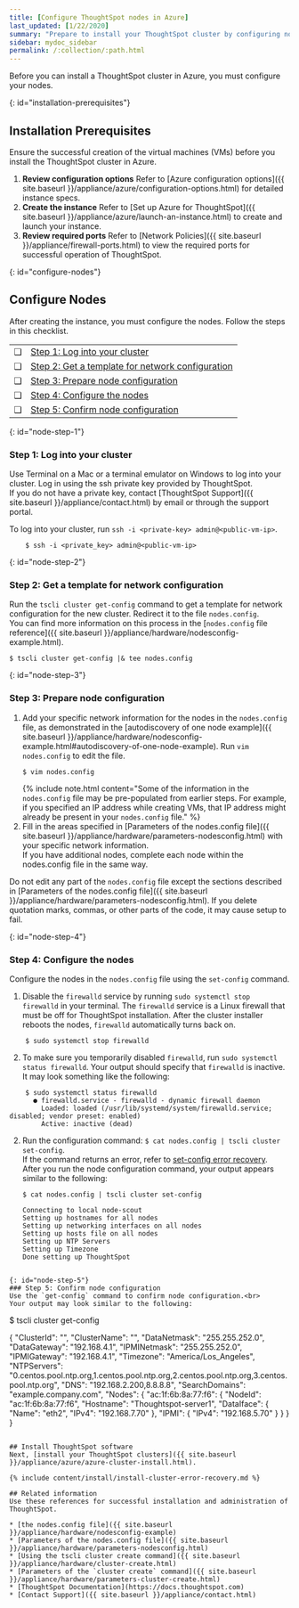 ```yaml
---
title: [Configure ThoughtSpot nodes in Azure]
last_updated: [1/22/2020]
summary: "Prepare to install your ThoughtSpot cluster by configuring nodes."
sidebar: mydoc_sidebar
permalink: /:collection/:path.html
---
```

Before you can install a ThoughtSpot cluster in Azure, you must configure your nodes.

{: id="installation-prerequisites"}
## Installation Prerequisites
Ensure the successful creation of the virtual machines (VMs) before you install the ThoughtSpot cluster in Azure.

1. **Review configuration options** Refer to [Azure configuration options]({{ site.baseurl }}/appliance/azure/configuration-options.html) for detailed instance specs.
2. **Create the instance** Refer to [Set up Azure for ThoughtSpot]({{ site.baseurl }}/appliance/azure/launch-an-instance.html) to create and launch your instance.
3. **Review required ports** Refer to [Network Policies]({{ site.baseurl }}/appliance/firewall-ports.html) to view the required ports for successful operation of ThoughtSpot.

{: id="configure-nodes"}
## Configure Nodes
After creating the instance, you must configure the nodes. Follow the steps in this checklist.

<table>
  <tr>
    <td>&#10063;</td>
    <td><a href="installing-azure#node-step-1">Step 1: Log into your cluster</a></td>
  </tr>
  <tr>
    <td>&#10063;</td>
    <td><a href="installing-azure#node-step-2">Step 2: Get a template for network configuration</a></td>
  </tr>
  <tr>
    <td>&#10063;</td>
    <td><a href="installing-azure#node-step-3">Step 3: Prepare node configuration</a></td>
  </tr>
  <tr>
    <td>&#10063;</td>
    <td><a href="installing-azure#node-step-4">Step 4: Configure the nodes</a></td>
  </tr>
  <tr>
    <td>&#10063;</td>
    <td><a href="installing-azure#node-step-5">Step 5: Confirm node configuration</a></td>
  </tr>
</table>

{: id="node-step-1"}
### Step 1: Log into your cluster
Use Terminal on a Mac or a terminal emulator on Windows to log into your cluster. Log in using the ssh private key provided by ThoughtSpot.<br>
If you do not have a private key, contact [ThoughtSpot Support]({{ site.baseurl }}/appliance/contact.html) by email or through the support portal.

To log into your cluster, run `ssh -i <private-key> admin@<public-vm-ip>`.
```
    $ ssh -i <private_key> admin@<public-vm-ip>
```

{: id="node-step-2"}
### Step 2: Get a template for network configuration
Run the `tscli cluster get-config` command to get a template for network configuration for the new cluster. Redirect it to the file `nodes.config`.<br>
You can find more information on this process in the [`nodes.config` file reference]({{ site.baseurl }}/appliance/hardware/nodesconfig-example.html).

    $ tscli cluster get-config |& tee nodes.config

{: id="node-step-3"}
### Step 3: Prepare node configuration
1. Add your specific network information for the nodes in the `nodes.config` file, as demonstrated in the [autodiscovery of one node example]({{ site.baseurl }}/appliance/hardware/nodesconfig-example.html#autodiscovery-of-one-node-example). Run `vim nodes.config` to edit the file.
    ```
    $ vim nodes.config
    ```
    {% include note.html content="Some of the information in the <code>nodes.config</code> file may be pre-populated from earlier steps. For example, if you specified an IP address while creating VMs, that IP address might already be present in your <code>nodes.config</code> file." %}
2. Fill in the areas specified in [Parameters of the nodes.config file]({{ site.baseurl }}/appliance/hardware/parameters-nodesconfig.html) with your specific network information.<br>
If you have additional nodes, complete each node within the nodes.config file in the same way.

Do not edit any part of the `nodes.config` file except the sections described in [Parameters of the nodes.config file]({{ site.baseurl }}/appliance/hardware/parameters-nodesconfig.html). If you delete quotation marks, commas, or other parts of the code, it may cause setup to fail.

{: id="node-step-4"}
### Step 4: Configure the nodes
Configure the nodes in the `nodes.config` file using the `set-config` command.
1. Disable the `firewalld` service by running `sudo systemctl stop firewalld` in your terminal.
  The `firewalld` service is a Linux firewall that must be off for ThoughtSpot installation. After the cluster installer reboots the nodes, `firewalld` automatically turns back on.
```
    $ sudo systemctl stop firewalld
```
2. To make sure you temporarily disabled `firewalld`, run `sudo systemctl status firewalld`. Your output should specify that `firewalld` is inactive. It may look something like the following:
```
    $ sudo systemctl status firewalld
      ● firewalld.service - firewalld - dynamic firewall daemon
        Loaded: loaded (/usr/lib/systemd/system/firewalld.service; disabled; vendor preset: enabled)
        Active: inactive (dead)
```

2. Run the configuration command: `$ cat nodes.config | tscli cluster set-config`.<br>
If the command returns an error, refer to [set-config error recovery](#set-config-error-recovery).<br>
    After you run the node configuration command, your output appears similar to the following:

    ```
    $ cat nodes.config | tscli cluster set-config

    Connecting to local node-scout
    Setting up hostnames for all nodes
    Setting up networking interfaces on all nodes
    Setting up hosts file on all nodes
    Setting up NTP Servers
    Setting up Timezone
    Done setting up ThoughtSpot
  ```

{: id="node-step-5"}
### Step 5: Confirm node configuration
Use the `get-config` command to confirm node configuration.<br>
Your output may look similar to the following:
```
$ tscli cluster get-config

{
  "ClusterId": "",
  "ClusterName": "",
  "DataNetmask": "255.255.252.0",
  "DataGateway": "192.168.4.1",
  "IPMINetmask": "255.255.252.0",
  "IPMIGateway": "192.168.4.1",
  "Timezone": "America/Los_Angeles",
  "NTPServers": "0.centos.pool.ntp.org,1.centos.pool.ntp.org,2.centos.pool.ntp.org,3.centos.pool.ntp.org",
  "DNS": "192.168.2.200,8.8.8.8",
  "SearchDomains": "example.company.com",
  "Nodes": {
	"ac:1f:6b:8a:77:f6": {
  	"NodeId": "ac:1f:6b:8a:77:f6",
  	"Hostname": "Thoughtspot-server1",
  	"DataIface": {
    	"Name": "eth2",
    	"IPv4": "192.168.7.70"
  	},
  	"IPMI": {
    	"IPv4": "192.168.5.70"
  	}
	}
  }
}
```

## Install ThoughtSpot software
Next, [install your ThoughtSpot clusters]({{ site.baseurl }}/appliance/azure/azure-cluster-install.html).

{% include content/install/install-cluster-error-recovery.md %}

## Related information
Use these references for successful installation and administration of ThoughtSpot.

* [the nodes.config file]({{ site.baseurl }}/appliance/hardware/nodesconfig-example)
* [Parameters of the nodes.config file]({{ site.baseurl }}/appliance/hardware/parameters-nodesconfig.html)
* [Using the tscli cluster create command]({{ site.baseurl }}/appliance/hardware/cluster-create.html)
* [Parameters of the `cluster create` command]({{ site.baseurl }}/appliance/hardware/parameters-cluster-create.html)
* [ThoughtSpot Documentation](https://docs.thoughtspot.com)
* [Contact Support]({{ site.baseurl }}/appliance/contact.html)
